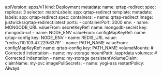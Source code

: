 apiVersion: apps/v1
kind: Deployment
metadata:
  name: qrtap-redirect
spec:
  replicas: 3
  selector:
    matchLabels:
      app: qrtap-redirect
  template:
    metadata:
      labels:
        app: qrtap-redirect
    spec:
      containers:
        - name: qrtap-redirect
          image: justwicks/qrtap-redirect:latest
          ports:
            - containerPort: 3000
          env:
            - name: MONGODB_URL
              valueFrom:
                secretKeyRef:
                  name: mongodb-secret
                  key: mongodb-url
            - name: NODE_ENV
              valueFrom:
                configMapKeyRef:
                  name: qrtap-config
                  key: NODE_ENV
            - name: REDIS_URL
              value: "redis://10.103.47.229:6379"
            - name: PATH_NAME
              valueFrom:
                configMapKeyRef:
                  name: qrtap-config
                  key: PATH_NAME
          volumeMounts:                       # Corrected indentation
            - name: my-storage
              mountPath: /app/data
      volumes:                                # Corrected indentation
        - name: my-storage
          persistentVolumeClaim:
            claimName: my-pvc
      imagePullSecrets:
        - name: yogi-ass
      restartPolicy: Always